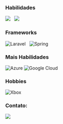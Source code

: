 <!-- ### Hi, I'm Ezequiel -->

### Habilidades
<div>
<img src="https://img.shields.io/badge/php-777BB4?style=for-the-badge&logo=php&logoColor=white"/>  &nbsp;
<img src="https://img.shields.io/badge/java-%23ED8B00.svg?style=for-the-badge&logo=openjdk&logoColor=white"/> &nbsp;
</div>

### Frameworks
![Laravel](https://img.shields.io/badge/laravel-%23FF2D20.svg?style=for-the-badge&logo=laravel&logoColor=white) &nbsp;
![Spring](https://img.shields.io/badge/spring-%236DB33F.svg?style=for-the-badge&logo=spring&logoColor=white) &nbsp;

### Mais Habilidades
![Azure](https://img.shields.io/badge/Azure-blue?style=for-the-badge&logo=microsoft%20azure&logoColor=blue&labelColor=FFFFFF&link=https%3A%2F%2Fimages.app.goo.gl%2FK7PN1jYJd57x4q7A8)
![Google Cloud](https://img.shields.io/badge/google%20cloud-%230db7ed.svg?style=for-the-badge&logo=googlecloud&logoColor=white)

### Hobbies
![Xbox](https://img.shields.io/badge/Xbox-FFFF?style=for-the-badge&logo=xbox&logoColor=white)

### Contato:

<div> 
<a href="https://br.linkedin.com/in/ezequiel-samuel-681b32270?trk=people-guest_people_search-card" target="_blank"><img src="https://img.shields.io/badge/-LinkedIn-%230077B5?style=for-the-badge&logo=linkedin&logoColor=white"  target="_blank">
</a>   
